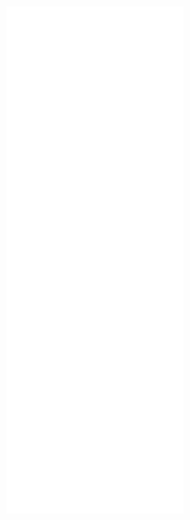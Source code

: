![Metrics](https://github.com/michaeljymsgutierrez/michaeljymsgutierrez/blob/main/github-metrics.svg)
